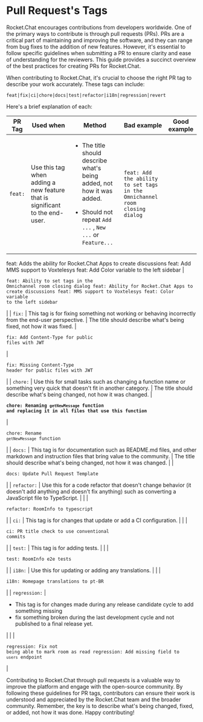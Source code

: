 # Pull Request's Tags

Rocket.Chat encourages contributions from developers worldwide. One of the primary ways to contribute is through pull requests (PRs). PRs are a critical part of maintaining and improving the software, and they can range from bug fixes to the addition of new features. However, it's essential to follow specific guidelines when submitting a PR to ensure clarity and ease of understanding for the reviewers. This guide provides a succinct overview of the best practices for creating PRs for Rocket.Chat.

When contributing to Rocket.Chat, it's crucial to choose the right PR tag to describe your work accurately. These tags can include:&#x20;

```
feat|fix|ci|chore|docs|test|refactor|i18n|regression|revert
```

Here's a brief explanation of each:

| PR Tag        | Used when                                                                                                                                                                                                             | Method                                                                                                                                                                                                  | Bad example                                                                                                                                                                                                                                          | Good example                                                                                                                                                                                                                |
| ------------- | --------------------------------------------------------------------------------------------------------------------------------------------------------------------------------------------------------------------- | ------------------------------------------------------------------------------------------------------------------------------------------------------------------------------------------------------- | ---------------------------------------------------------------------------------------------------------------------------------------------------------------------------------------------------------------------------------------------------- | --------------------------------------------------------------------------------------------------------------------------------------------------------------------------------------------------------------------------- |
| `feat:`       | Use this tag when adding a new feature that is significant to the end-user.                                                                                                                                           | <p></p><ul><li>The title should describe what's being added, not how it was added.</li></ul><ul><li>Should not repeat <code>Add ...</code> , <code>New ...</code> or <code>Feature...</code> </li></ul> | <pre><code>feat: Add the ability to set tags in the Omnichannel room closing dialog
feat: Adds the ability for Rocket.Chat Apps to create discussions
feat: Add MMS support to Voxtelesys
feat: Add Color variable to the left sidebar
</code></pre> | <pre><code>feat: Ability to set tags in the Omnichannel room closing dialog
feat: Ability for Rocket.Chat Apps to create discussions
feat: MMS support to Voxtelesys
feat: Color variable to the left sidebar
</code></pre> |
| `fix:`        | This tag is for fixing something not working or behaving incorrectly from the end-user perspective.                                                                                                                   | The title should describe what's being fixed, not how it was fixed.                                                                                                                                     | <pre><code>fix: Add Content-Type for public files with JWT
</code></pre>                                                                                                                                                                             | <pre><code>fix: Missing Content-Type header for public files with JWT
</code></pre>                                                                                                                                         |
| `chore:`      | Use this for small tasks such as changing a function name or something very quick that doesn't fit in another category.                                                                                               | The title should describe what's being changed, not how it was changed.                                                                                                                                 | <pre><code><strong>chore: Renaming `getNewMessage` function and replacing it in all files that use this function
</strong></code></pre>                                                                                                              | <pre><code>chore: Rename `getNewMessage` function
</code></pre>                                                                                                                                                             |
| `docs:`       | This tag is for documentation such as README.md files, and other markdown and instruction files that bring value to the community.                                                                                    | The title should describe what's being changed, not how it was changed.                                                                                                                                 |                                                                                                                                                                                                                                                      | <pre><code>docs: Update Pull Request Template
</code></pre>                                                                                                                                                                 |
| `refactor:`   | Use this for a code refactor that doesn't change behavior (it doesn't add anything and doesn't fix anything) such as converting a JavaScript file to TypeScript.                                                      |                                                                                                                                                                                                         |                                                                                                                                                                                                                                                      | <pre><code>refactor: RoomInfo to typescript
</code></pre>                                                                                                                                                                   |
| `ci:`         | This tag is for changes that update or add a CI configuration.                                                                                                                                                        |                                                                                                                                                                                                         |                                                                                                                                                                                                                                                      | <pre><code>ci: PR title check to use conventional commits
</code></pre>                                                                                                                                                     |
| `test:`       | This tag is for adding tests.                                                                                                                                                                                         |                                                                                                                                                                                                         |                                                                                                                                                                                                                                                      | <pre><code>test: RoomInfo e2e tests
</code></pre>                                                                                                                                                                           |
| `i18n:`       | Use this for updating or adding any translations.                                                                                                                                                                     |                                                                                                                                                                                                         |                                                                                                                                                                                                                                                      | <pre><code>i18n: Homepage translations to pt-BR
</code></pre>                                                                                                                                                               |
| `regression:` | <ul><li>This tag is for changes made during any release candidate cycle to add something missing  </li><li>fix something broken during the last development cycle and not published to a final release yet.</li></ul> |                                                                                                                                                                                                         |                                                                                                                                                                                                                                                      | <pre><code>regression: Fix not being able to mark room as read 
regression: Add missing field to `users` endpoint
</code></pre>                                                                                             |

Contributing to Rocket.Chat through pull requests is a valuable way to improve the platform and engage with the open-source community. By following these guidelines for PR tags, contributors can ensure their work is understood and appreciated by the Rocket.Chat team and the broader community. Remember, the key is to describe what's being changed, fixed, or added, not how it was done. Happy contributing!
